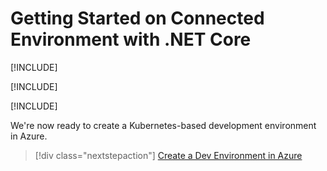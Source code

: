 # Getting Started on Connected Environment with .NET Core

[!INCLUDE[](common/learning-objectives.md)]

[!INCLUDE[](common/see-troubleshooting.md)]

[!INCLUDE[](common/install-cli-and-vscode.md)]

We're now ready to create a Kubernetes-based development environment in Azure.

> [!div class="nextstepaction"]
> [Create a Dev Environment in Azure](get-started-netcore-02.md)
